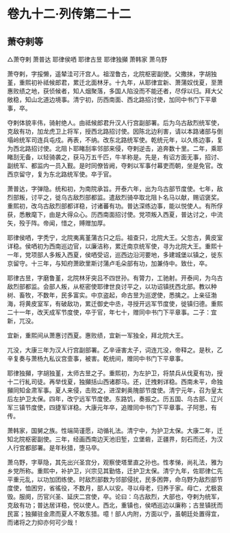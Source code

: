 # 卷九十二·列传第二十二

## 萧夺剌等

△萧夺剌 萧普达 耶律侯哂 耶律古昱 耶律独攧 萧韩家 萧乌野

萧夺剌，字挼懒，遥辇洼可汗宫人。祖涅鲁古，北院枢密副使。父撒抹，字胡独堇，重熙初补祗候郎君，累迁北面林牙。十九年，从耶律宜新、萧蒲奴伐夏，至萧惠败绩之地，获侦候者，知人烟聚落，多国人陷没而不能还者，尽俘以归。拜大父敞稳，知山北道边境事。清宁初，历西南面、西北路招讨使，加同中书门下平章事，卒。

夺剌体貌丰伟，骑射绝人。由祗候郎君升汉人行宫副部署。后为乌古敌烈统军使，克敌有功，加龙虎卫上将军，授西北路招讨使。因陈北边利害，请以本路诸部与倒塌岭统军司连兵屯戍。再表，不纳。改东北路统军使。乾统元年，以久练边事，复为西北路招讨使。北阻卜耶睹刮率邻部来侵，夺剌逆击，追奔数十里。二年，乘耶睹刮无备，以轻骑袭之，获马万五千匹，牛羊称是。先是，有诏方面无事，招讨、副统军、都监内一员入觐。是时同僚皆阙，夺剌以军事付幕吏而朝，坐是免官。改西京留守，复为东北路统军使。卒于官。

萧普达，字弹隐。统和初，为南院承旨。开泰六年，出为乌古部节度使。七年，敌烈部叛，讨平之，徙乌古敌烈部都监。遣敌烈骑卒取北阻卜名马以献，赐诏褒奖。重熙初，改乌古敌烈部都详稳，讨诸蕃有功。普达深练边事，能以悦使人。有所俘获，悉散麾下，由是大得众心。历西南面招讨使。党项叛入西夏，普达讨之，中流矢，殁于阵。帝闻，惜之，赙赠加厚。

耶律侯哂，字秃宁，北院夷离堇蒲古只之后。祖查只，北院大王。父忽古，黄皮室详稳。侯哂初为西南巡边官，以廉洁称，累迁南京统军使，寻为北院大王。重熙十一年，党项部人多叛入西夏，侯哂受诏，巡西边沿河要地，多建城堡以镇之，徙东京留守。十三年，与知府萧欧里斯讨蒲卢毛朵部有功，加兼侍中。致仕，卒。

耶律古昱，字磨鲁堇，北院林牙突吕不四世孙。有膂力，工驰射。开泰间，为乌古敌烈部都监。会部人叛，从枢密使耶律世良讨平之，以功诏镇抚西北部。教以种树、畜牧，不数年，民多富实。中京盗起，命古昱为巡逻使，悉擒之。上亲征渤海，将黄皮室军，有破敌功，累迁御史中丞，寻授开远军节度使，徙镇归德。重熙二十一年，改天成军节度使，卒于官，年七十，赠同中书门下平章事。二子：宜新，兀没。

宜新，重熙间从萧惠讨西夏。惠败绩，宜新一军独全，拜北院大王。

兀没，大康三年为汉人行宫副部署。乙辛诬害太子，词连兀没，帝释之。是秋，乙辛复奏与萧杨九私议宫壸事，被害。乾统间，赠同中书门下平章事。

耶律独攧，字胡独堇，太师古昱之子。重熙初，为左护卫，将禁兵从伐夏有功，授十二行糺司徒。再举伐夏，独攧括山西诸郡马。还，迁拽剌详稳。西南未平，命独攧同知金肃军事。夏人来侵，击败之，进涅剌奥隗部节度使。清宁元年，召为皇太后左护卫太保。四年，改宁远军节度使。东路饥，奏振之。历五国、乌古部、辽兴军三镇节度使，四捷军详稳。大康元年卒，追赠同中书门下平章事。子阿思，有传。

萧韩家，国舅之族。性端简谨愿，动循礼法。清宁中，为护卫太保。大康二年，迁知北院枢密副使。三年，经画西南边天池旧堑，立堡砦，正疆界，刻石而还，为汉人行宫都部署。是年秋猎，堕马卒。

萧乌野，字草隐，其先出兴圣宫分，观察使塔里直之孙也。性孝悌，尚礼法，雅为乡党所称。重熙中，补护卫，兴宗见其勤恪，迁护卫太保。清宁九年，佐耶律仁先平重元乱，以功加团练使。时敌烈部数为邻部侵扰，民多困弊，命乌野为敌烈部节度使，恤困穷，省徭役，不数月，部人以安。寻以母老，归养于家。母亡，尤极哀毁。服阕，历官兴圣、延庆二宫使，卒。论曰：乌古敌烈，大部也，夺剌为统军，克敌有功；普达居详稳，悦以使人。西北，重镇也，侯哂巡边以廉称；古昱镇抚而民富；独攧驻金肃而夏人不敢东猎。噫！部人内附，方面以宁，虽朝廷处置得宜，而诸将之力抑亦何可少哉！
